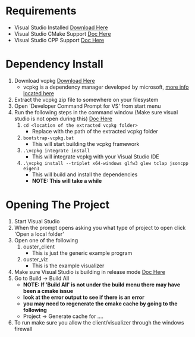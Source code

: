 # Requirements
- Visual Studio Installed [Download Here](https://visualstudio.microsoft.com/downloads/)
- Visual Studio CMake Support [Doc Here](https://docs.microsoft.com/en-us/cpp/build/cmake-projects-in-visual-studio?view=vs-2019)
- Visual Studio CPP Support [Doc Here](https://docs.microsoft.com/en-us/cpp/build/vscpp-step-0-installation?view=vs-2019)

# Dependency Install
1. Download vcpkg [Download Here](https://github.com/microsoft/vcpkg/archive/master.zip)
    - vcpkg is a dependency manager developed by microsoft, [more info located here](https://github.com/microsoft/vcpkg)
2. Extract the vcpkg zip file to somewhere on your filesystem
3. Open 'Developer Command Prompt for VS' from start menu
4. Run the following steps in the command window (Make sure visual studio is not open during this) [Doc Here](https://docs.microsoft.com/en-us/cpp/build/vcpkg?view=vs-2019)
    1. `cd <location of the extracted vcpkg folder>`
        - Replace <location of the extracted vcpkg folder> with the path of the extracted vcpkg folder
    2. `bootstrap-vcpkg.bat`
        - This will start building the vcpkg framework
    3. `.\vcpkg integrate install`
        - This will integrate vcpkg with your Visual Studio IDE
    4. `.\vcpkg install --triplet x64-windows glfw3 glew tclap jsoncpp eigen3`
        - This will build and install the dependencies
        - **NOTE: This will take a while**

# Opening The Project
1. Start Visual Studio
2. When the prompt opens asking you what type of project to open click 'Open a local folder'
3. Open one of the following
    1. ouster_client
        - This is just the generic example program
    2. ouster_viz
        - This is the example visualizer
4. Make sure Visual Studio is building in release mode [Doc Here](https://docs.microsoft.com/en-us/visualstudio/debugger/how-to-set-debug-and-release-configurations?view=vs-2019)
5. Go to Build -> Build All
    - **NOTE: If 'Build All' is not under the build menu there may have been a cmake issue**
    - **look at the error output to see if there is an error**
    - **you may need to regenerate the cmake cache by going to the following**
    - Project -> Generate cache for ....
6. To run make sure you allow the client/visualizer through the windows firewall
